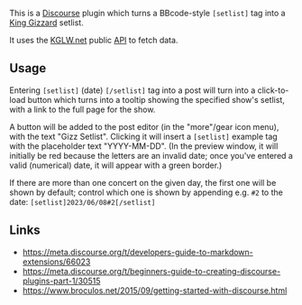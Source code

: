 This is a [Discourse] plugin which turns a BBcode-style `[setlist]` tag into a [King Gizzard](https://kinggizzardandthelizardwizard.com/) setlist.

It uses the [KGLW.net] public [API](https://kglw.net/api/docs.php) to fetch data.


## Usage

Entering `[setlist]` (date) `[/setlist]` tag into a post will turn into a click-to-load button which turns into a tooltip showing the specified show's setlist, with a link to the full page for the show.

A button will be added to the post editor (in the "more"/gear icon menu), with the text "Gizz Setlist". Clicking it will insert a `[setlist]` example tag with the placeholder text "YYYY-MM-DD". (In the preview window, it will initially be red because the letters are an invalid date; once you've entered a valid (numerical) date, it will appear with a green border.)

If there are more than one concert on the given day, the first one will be shown by default; control which one is shown by appending e.g. `#2` to the date: `[setlist]2023/06/08#2[/setlist]`


## Links

* https://meta.discourse.org/t/developers-guide-to-markdown-extensions/66023
* https://meta.discourse.org/t/beginners-guide-to-creating-discourse-plugins-part-1/30515
* https://www.broculos.net/2015/09/getting-started-with-discourse.html


[Discourse]: https://discourse.org
[KGLW.net]: https://kglw.net
